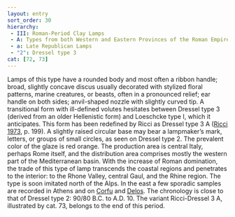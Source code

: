 ```yaml
---
layout: entry
sort_order: 30
hierarchy:
 - III: Roman-Period Clay Lamps
 - A: Types from both Western and Eastern Provinces of the Roman Empire
 - a: Late Republican Lamps
 - "2": Dressel type 3
cat: [72, 73]
---
```


Lamps of this type have a rounded body and most often a ribbon handle; broad, slightly concave discus usually decorated with stylized floral patterns, marine creatures, or beasts, often in a pronounced relief; ear handle on both sides; anvil-shaped nozzle with slightly curved tip. A transitional form with ill-defined volutes hesitates between Dressel type 3 (derived from an older Hellenistic form) and Loeschcke type I, which it anticipates. This form has been redefined by Ricci as Dressel type 3 A (<a href='../../bibliography/#ricci-1973'>Ricci 1973</a>, p. 199). A slightly raised circular base may bear a lampmaker’s mark, letters, or groups of small circles, as seen on Dressel type 2. The prevalent color of the glaze is red orange. The production area is central Italy, perhaps Rome itself, and the distribution area comprises mostly the western part of the Mediterranean basin. With the increase of Roman domination, the trade of this type of lamp transcends the coastal regions and penetrates to the interior: to the Rhone Valley, central Gaul, and the Rhine region. The type is soon imitated north of the Alps. In the east a few sporadic samples are recorded in Athens and on <a href='../../map/#loc_530834'>Corfu</a> and <a href='../../map/#loc_599588'>Delos</a>. The chronology is close to that of Dressel type 2: 90/80 B.C. to A.D. 10. The variant Ricci-Dressel 3 A, illustrated by cat. 73, belongs to the end of this period.
